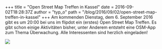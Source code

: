 +++
title = "Open Street Map Treffen in Kassel"
date = 2016-09-02T18:28:37Z
author = "typ_o"
path = "/blog/2016/09/02/open-street-map-treffen-in-kassel"
+++
Am kommenden Dienstag, dem 6. September 2016 gibt es um 20:00 bei uns im
flipdot ein (erstes) Open Street Map Treffen. Es gibt schon einige
Aktivitäten bisher, unter Anderem entsteht eine OSM-App zum Thema
Überwachung. Alle Interessenten sind herzlich eingeladen\!

![](https://flipdot.org/blog/uploads/34a461d058e62c6cd761338bd93b72dd62049545.serendipityThumb.png)
